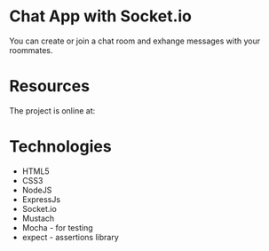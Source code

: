 # Chat App with Socket.io
You can create or join a chat room and exhange messages with your roommates.

# Resources
The project is online at: 

# Technologies
* HTML5
* CSS3
* NodeJS
* ExpressJs
* Socket.io
* Mustach
* Mocha - for testing
* expect - assertions library